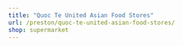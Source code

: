 ```yaml
---
title: "Quoc Te United Asian Food Stores"
url: /preston/quoc-te-united-asian-food-stores/
shop: supermarket
---
```

